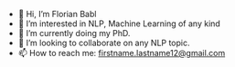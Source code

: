- 👋 Hi, I’m Florian Babl
- 👀 I’m interested in NLP, Machine Learning of any kind
- 🌱 I’m currently doing my PhD. 
- 💞️ I’m looking to collaborate on any NLP topic. 
- 📫 How to reach me: firstname.lastname12@gmail.com

<!---
bablf/bablf is a ✨ special ✨ repository because its `README.md` (this file) appears on your GitHub profile.
You can click the Preview link to take a look at your changes.
--->
